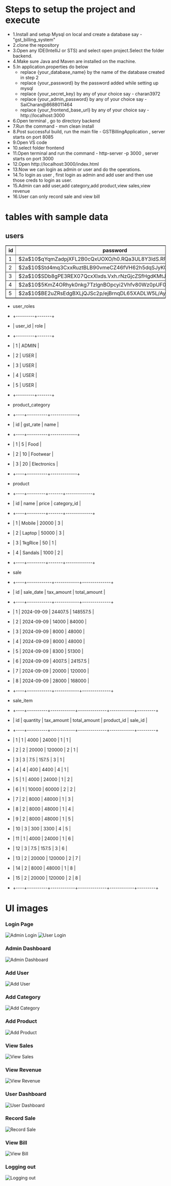 # Steps to setup the project and execute
- 1.Install and setup Mysql on local and create a database say - "gst_billing_system"
- 2.clone the repository
- 3.Open any IDE(IntelliJ or STS) and select open project.Select the folder backend.
- 4.Make sure Java and Maven are installed on the machine.
- 5.In application.properties do below
    - replace {your_database_name} by the name of the database created in step 2
    - replace {your_password} by the password added while setting up mysql
    - replace {your_secret_key} by any of your choice say - charan3972
    - replace {your_admin_password} by any of your choice say - SaiCharan@8688011464
    - replace {your_frontend_base_url} by any of your choice say - http://localhost:3000
- 6.Open terminal , go to directory backend
- 7.Run the command - mvn clean install
- 8.Post successful build, run the main file - GSTBillingApplication , server starts on port 8085
- 9.Open VS code
- 10.select folder frontend
- 11.Open terminal and run the command - http-server -p 3000 , server starts on port 3000
- 12.Open http://localhost:3000/index.html
- 13.Now we can login as admin or user and do the operations.
- 14.To login as user , first login as admin and add user and then use those creds to login as user.
- 15.Admin can add user,add category,add product,view sales,view revenue
- 16.User can only record sale and view bill

# tables with sample data
## users
<table border="1">
  <thead>
    <tr>
      <th>id</th>
      <th>password</th>
      <th>username</th>
    </tr>
  </thead>
  <tbody>
    <tr>
      <td>1</td>
      <td>$2a$10$qYqmZadpjXFL2B0cQxUOXO/h0.RQa3UL8Y3ldS.RFRi9diLVrDTWa</td>
      <td>admin</td>
    </tr>
    <tr>
      <td>2</td>
      <td>$2a$10$Std4mq3CxxRuztBLB90vmeCZ46fVH62h5dqSJyKOdBw/6KQqz0Ow2</td>
      <td>user1</td>
    </tr>
    <tr>
      <td>3</td>
      <td>$2a$10$SDb8gPE3REX07QcxXlxds.Vxh.rNzGjcZSfHgdKMtJY.XWtL9rhwa</td>
      <td>user3</td>
    </tr>
    <tr>
      <td>4</td>
      <td>$2a$10$5KmZ4ORhyk0nkg7TzlgnBOpcyi2Vhfv80Wz0pUF0sFj6A6ziO3S..</td>
      <td>user2</td>
    </tr>
    <tr>
      <td>5</td>
      <td>$2a$10$BE2uZRsEdgBXLjQJSc2p/ejBrnqDL65XADLW5L/AyzNzCz3Vi0A/C</td>
      <td>user4</td>
    </tr>
  </tbody>
</table>


- user_roles
- +---------+-------+
- | user_id | role  |
- +---------+-------+
- |       1 | ADMIN |
- |       2 | USER  |
- |       3 | USER  |
- |       4 | USER  |
- |       5 | USER  |
- +---------+-------+

- product_category
- +----+----------+-------------+
- | id | gst_rate | name        |
- +----+----------+-------------+
- |  1 |        5 | Food        |
- |  2 |       10 | Footwear    |
- |  3 |       20 | Electronics |
- +----+----------+-------------+

- product
- +----+---------+-------+-------------+
- | id | name    | price | category_id |
- +----+---------+-------+-------------+
- |  1 | Mobile  | 20000 |           3 |
- |  2 | Laptop  | 50000 |           3 |
- |  3 | 1kgRice |    50 |           1 |
- |  4 | Sandals |  1000 |           2 |
- +----+---------+-------+-------------+

- sale
- +----+------------+------------+--------------+
- | id | sale_date  | tax_amount | total_amount |
- +----+------------+------------+--------------+
- |  1 | 2024-09-09 |    24407.5 |     148557.5 |
- |  2 | 2024-09-09 |      14000 |        84000 |
- |  3 | 2024-09-09 |       8000 |        48000 |
- |  4 | 2024-09-09 |       8000 |        48000 |
- |  5 | 2024-09-09 |       8300 |        51300 |
- |  6 | 2024-09-09 |     4007.5 |      24157.5 |
- |  7 | 2024-09-09 |      20000 |       120000 |
- |  8 | 2024-09-09 |      28000 |       168000 |
- +----+------------+------------+--------------+

- sale_item
- +----+----------+------------+--------------+------------+---------+
- | id | quantity | tax_amount | total_amount | product_id | sale_id |
- +----+----------+------------+--------------+------------+---------+
- |  1 |        1 |       4000 |        24000 |          1 |       1 |
- |  2 |        2 |      20000 |       120000 |          2 |       1 |
- |  3 |        3 |        7.5 |        157.5 |          3 |       1 |
- |  4 |        4 |        400 |         4400 |          4 |       1 |
- |  5 |        1 |       4000 |        24000 |          1 |       2 |
- |  6 |        1 |      10000 |        60000 |          2 |       2 |
- |  7 |        2 |       8000 |        48000 |          1 |       3 |
- |  8 |        2 |       8000 |        48000 |          1 |       4 |
- |  9 |        2 |       8000 |        48000 |          1 |       5 |
- | 10 |        3 |        300 |         3300 |          4 |       5 |
- | 11 |        1 |       4000 |        24000 |          1 |       6 |
- | 12 |        3 |        7.5 |        157.5 |          3 |       6 |
- | 13 |        2 |      20000 |       120000 |          2 |       7 |
- | 14 |        2 |       8000 |        48000 |          1 |       8 |
- | 15 |        2 |      20000 |       120000 |          2 |       8 |
- +----+----------+------------+--------------+------------+---------+

# UI images

### Login Page
![Admin Login](UIScreenshots/admin-login.png)
![User Login](UIScreenshots/user-login.png)

### Admin Dashboard
![Admin Dashboard](UIScreenshots/admin-dashboard.png)

### Add User
![Add User](UIScreenshots/add-user.png)

### Add Category
![Add Category](UIScreenshots/add-category.png)

### Add Product
![Add Product](UIScreenshots/add-product.png)

### View Sales
![View Sales](UIScreenshots/view-sales.png)

### View Revenue
![View Revenue](UIScreenshots/view-revenue.png)

### User Dashboard
![User Dashboard](UIScreenshots/user-dashboard.png)

### Record Sale
![Record Sale](UIScreenshots/record-sale.png)

### View Bill
![View Bill](UIScreenshots/view-bill.png)

### Logging out
![Logging out](UIScreenshots/logging-out.png)







